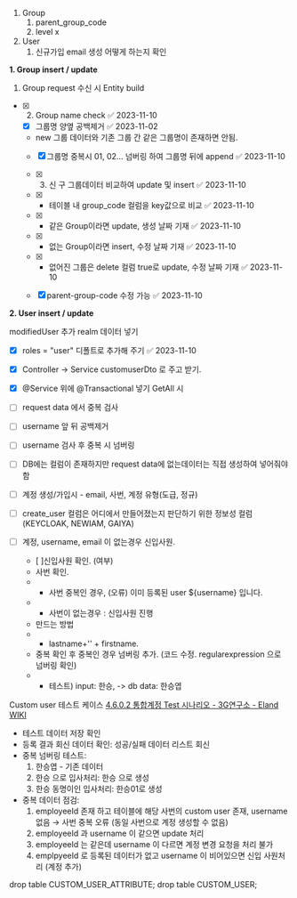1. Group
	1. parent_group_code
	2. level x
2. User
	1. 신규가입 email 생성 어떻게 하는지 확인

**1. Group insert / update**

 1. Group request 수신 시 Entity build
- [x] 2. Group name check ✅ 2023-11-10
	- [x] 그룹명 양옆 공백제거 ✅ 2023-11-02
	- new 그룹 데이터와 기존 그룹 간 같은 그룹명이 존재하면 안됨. 
	- [x] 그룹명 중복시 01, 02... 넘버링 하여 그룹명 뒤에 append ✅ 2023-11-10

  - [x] 3. 신 구 그룹데이터 비교하여 update 및 insert ✅ 2023-11-10
  - [x] - 테이블 내 group_code 컬럼을 key값으로 비교 ✅ 2023-11-10
  - [x] - 같은 Group이라면 update, 생성 날짜 기재 ✅ 2023-11-10
  - [x] - 없는 Group이라면 insert, 수정 날짜 기재 ✅ 2023-11-10
  - [x] - 없어진 그룹은 delete 컬럼 true로 update, 수정 날짜 기재 ✅ 2023-11-10
  - [x] parent-group-code 수정 가능 ✅ 2023-11-10

**2. User insert / update**

modifiedUser 추가
realm  데이터 넣기
- [x] roles = "user" 디폴트로 추가해 주기 ✅ 2023-11-10

- [x] Controller -> Service customuserDto 로 주고 받기.

- [x] @Service 위에 @Transactional 넣기
GetAll 시

- [ ] request data 에서 중복 검사
- [ ] username 앞 뒤 공백제거
- [ ] username 검사 후 중복 시 넘버링
- [ ] DB에는 컬럼이 존재하지만 request data에 없는데이터는 직접 생성하여 넣어줘야함
- [ ] 계정 생성/가입시 - email, 사번, 계정 유형(도급, 정규)
- [ ] create_user 컬럼은 어디에서 만들어졌는지 판단하기 위한 정보성 컬럼(KEYCLOAK, NEWIAM, GAIYA)
- [ ] 계정, username, email 이 없는경우 신입사원.
	- [ ]신입사원 확인. (여부) 
	- 사번 확인. 
	- - 사번 중복인 경우, (오류) 이미 등록된 user ${username} 입니다.
	- - 사번이 없는경우 : 신입사원 진행
	- 만드는 방법
	- - lastname+'' + firstname.
	- 중복 확인 후 중복인  경우 넘버링 추가. (코드 수정. regularexpression 으로 넘버링 확인)
	- - 테스트) input: 한승, -> db data: 한승엽

Custom user 테스트 케이스
[4.6.0.2 통합계정 Test 시나리오 - 3G연구소 - Eland WIKI](https://wiki.eland.co.kr/pages/viewpage.action?pageId=311985745) 

- 테스트 데이터 저장 확인
- 등록 결과 회신 데이터 확인: 성공/실패 데이터 리스트 회신
- 중복 넘버링 테스트:
    1. 한승엽 - 기존 데이터
    2. 한승 으로 입사처리: 한승 으로 생성
    3. 한승 동명이인 입사처리: 한승01로 생성
- 중복 데이터 점검:
    1. employeeId 존재 하고 테이블에 해당 사번의 custom user 존재, username 없음 → 사번 중복 오류 (동일 사번으로 계정 생성할 수 없음)
    2. employeeId 과 username 이 같으면 update 처리
    3. employeeId 는 같은데 username 이 다르면 계정 변경 요청을 처리 불가
    4. emplpyeeId 로 등록된 데이터가 없고 username 이 비어있으면 신입 사원처리 (계정 추가)


drop table CUSTOM_USER_ATTRIBUTE;
drop table CUSTOM_USER;

